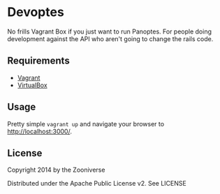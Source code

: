 Devoptes
========

No frills Vagrant Box if you just want to run Panoptes. For people
doing development against the API who aren't going to change the
rails code.

## Requirements

+ [Vagrant](https://vagrantup.com)
+ [VirtualBox](https://www.virtualbox.org/)

## Usage

Pretty simple `vagrant up` and navigate your browser to
[http://localhost:3000/](http://localhost:3000/).

## License

Copyright 2014 by the Zooniverse

Distributed under the Apache Public License v2. See LICENSE



